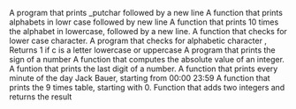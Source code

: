 A program that prints _putchar followed by a new line
A function that prints alphabets in lowr case followed by new line
A function that prints 10 times the alphabet in lowercase, followed by a new line.
A function that checks for lower case character.
A program that checks for alphabetic character , Returns 1 if c is a letter lowercase or uppercase
A program that prints the sign of a number
A function that computes the absolute value of an integer.
A funtion that prints the last digit of a number.
A function that prints every minute of the day Jack Bauer, starting from 00:00 23:59
A function that prints the 9 times table, starting with 0.
Function that adds two integers and returns the result
